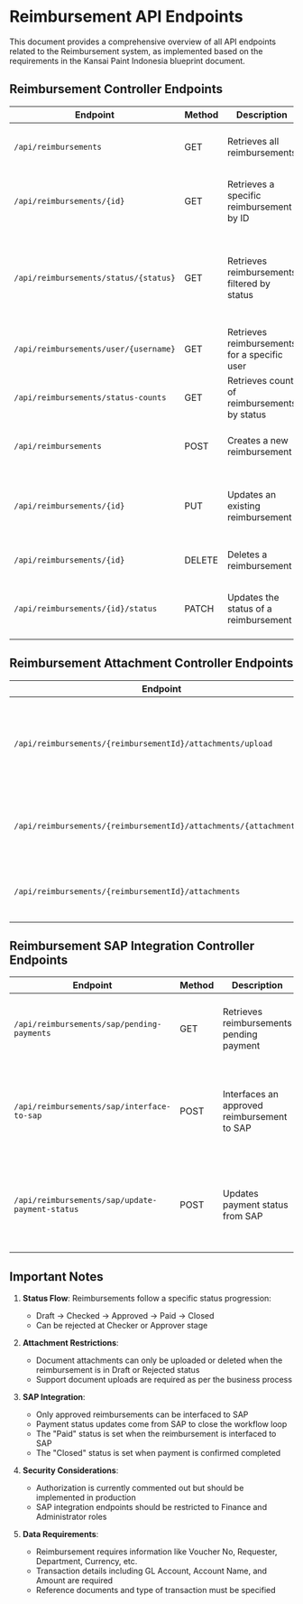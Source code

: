 # Reimbursement API Endpoints

This document provides a comprehensive overview of all API endpoints related to the Reimbursement system, as implemented based on the requirements in the Kansai Paint Indonesia blueprint document.

## Reimbursement Controller Endpoints

| Endpoint | Method | Description | Notes |
|----------|--------|-------------|-------|
| `/api/reimbursements` | GET | Retrieves all reimbursements | Returns all reimbursement documents in the system |
| `/api/reimbursements/{id}` | GET | Retrieves a specific reimbursement by ID | Used for viewing detailed information about a reimbursement |
| `/api/reimbursements/status/{status}` | GET | Retrieves reimbursements filtered by status | Useful for dashboard views based on status (Draft, Checked, Approved, Paid, Closed, Rejected) |
| `/api/reimbursements/user/{username}` | GET | Retrieves reimbursements for a specific user | Allows users to view their own reimbursement requests |
| `/api/reimbursements/status-counts` | GET | Retrieves count of reimbursements by status | Powers the dashboard cards showing counts by status |
| `/api/reimbursements` | POST | Creates a new reimbursement | When users click "Create Reimbursement" button |
| `/api/reimbursements/{id}` | PUT | Updates an existing reimbursement | Used when editing a reimbursement (only allowed in Draft or Rejected status) |
| `/api/reimbursements/{id}` | DELETE | Deletes a reimbursement | Should only be allowed for draft reimbursements |
| `/api/reimbursements/{id}/status` | PATCH | Updates the status of a reimbursement | Used during approval workflow (Checker and Approver) |

## Reimbursement Attachment Controller Endpoints

| Endpoint | Method | Description | Notes |
|----------|--------|-------------|-------|
| `/api/reimbursements/{reimbursementId}/attachments/upload` | POST | Uploads attachment files | Allows multiple file uploads; only allowed when reimbursement is in Draft or Rejected status |
| `/api/reimbursements/{reimbursementId}/attachments/{attachmentId}` | DELETE | Deletes a specific attachment | Only allowed when reimbursement is in Draft or Rejected status |
| `/api/reimbursements/{reimbursementId}/attachments` | GET | Retrieves all attachments for a reimbursement | Used to display attached documents in the UI |

## Reimbursement SAP Integration Controller Endpoints

| Endpoint | Method | Description | Notes |
|----------|--------|-------------|-------|
| `/api/reimbursements/sap/pending-payments` | GET | Retrieves reimbursements pending payment | Used by finance team to see approved reimbursements ready for payment |
| `/api/reimbursements/sap/interface-to-sap` | POST | Interfaces an approved reimbursement to SAP | Creates "Outgoing Payments Draft" in SAP; only works with "Approved" status reimbursements |
| `/api/reimbursements/sap/update-payment-status` | POST | Updates payment status from SAP | Updates reimbursement status based on payment result (Completed → Closed, Failed → Approved with remarks) |

## Important Notes

1. **Status Flow**: Reimbursements follow a specific status progression:
   - Draft → Checked → Approved → Paid → Closed
   - Can be rejected at Checker or Approver stage

2. **Attachment Restrictions**: 
   - Document attachments can only be uploaded or deleted when the reimbursement is in Draft or Rejected status
   - Support document uploads are required as per the business process

3. **SAP Integration**:
   - Only approved reimbursements can be interfaced to SAP
   - Payment status updates come from SAP to close the workflow loop
   - The "Paid" status is set when the reimbursement is interfaced to SAP
   - The "Closed" status is set when payment is confirmed completed

4. **Security Considerations**:
   - Authorization is currently commented out but should be implemented in production
   - SAP integration endpoints should be restricted to Finance and Administrator roles

5. **Data Requirements**:
   - Reimbursement requires information like Voucher No, Requester, Department, Currency, etc.
   - Transaction details including GL Account, Account Name, and Amount are required
   - Reference documents and type of transaction must be specified 